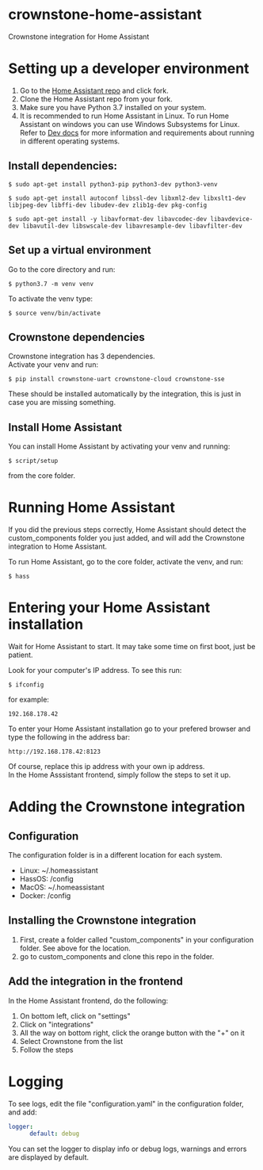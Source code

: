 # crownstone-home-assistant

Crownstone integration for Home Assistant

# Setting up a developer environment

1. Go to the [Home Assistant repo](https://github.com/home-assistant/core) and click fork.
2. Clone the Home Assistant repo from your fork.
3. Make sure you have Python 3.7 installed on your system.
4. It is recommended to run Home Assistant in Linux. To run Home Assistant on windows you can use Windows Subsystems for Linux. Refer to [Dev docs](https://developers.home-assistant.io/docs/development_environment) for more information and requirements about running in different operating systems.

## Install dependencies:
```console
$ sudo apt-get install python3-pip python3-dev python3-venv
```
```console
$ sudo apt-get install autoconf libssl-dev libxml2-dev libxslt1-dev libjpeg-dev libffi-dev libudev-dev zlib1g-dev pkg-config
```
```console
$ sudo apt-get install -y libavformat-dev libavcodec-dev libavdevice-dev libavutil-dev libswscale-dev libavresample-dev libavfilter-dev
```

## Set up a virtual environment
Go to the core directory and run:
```console
$ python3.7 -m venv venv
```
To activate the venv type:
```console
$ source venv/bin/activate
```
## Crownstone dependencies
Crownstone integration has 3 dependencies.<br>
Activate your venv and run:
```console
$ pip install crownstone-uart crownstone-cloud crownstone-sse
```
These should be installed automatically by the integration, this is just in case you are missing something.

## Install Home Assistant
You can install Home Assistant by activating your venv and running:
```console
$ script/setup
```
from the core folder.

# Running Home Assistant
If you did the previous steps correctly, Home Assistant should detect the custom_components folder you just added, and will add the Crownstone integration to Home Assistant.<br>

To run Home Assistant, go to the core folder, activate the venv, and run:
```console
$ hass
```

# Entering your Home Assistant installation
Wait for Home Assistant to start. It may take some time on first boot, just be patient.<br>

Look for your computer's IP address. To see this run:
```console
$ ifconfig
```
for example:
```
192.168.178.42
```
To enter your Home Assistant installation go to your prefered browser and type the following in the address bar:
```
http://192.168.178.42:8123
```
Of course, replace this ip address with your own ip address.<br>
In the Home Asssistant frontend, simply follow the steps to set it up.

# Adding the Crownstone integration

## Configuration
The configuration folder is in a different location for each system.
* Linux: ~/.homeassistant
* HassOS: /config
* MacOS: ~/.homeassistant
* Docker: /config

## Installing the Crownstone integration

1. First, create a folder called "custom_components" in your configuration folder. See above for the location.
2. go to custom_components and clone this repo in the folder.

## Add the integration in the frontend
In the Home Assistant frontend, do the following:
1. On bottom left, click on "settings"
2. Click on "integrations"
3. All the way on bottom right, click the orange button with the "+" on it
4. Select Crownstone from the list
5. Follow the steps

# Logging

To see logs, edit the file "configuration.yaml" in the configuration folder, and add:
```yaml
logger:
      default: debug
````

You can set the logger to display info or debug logs, warnings and errors are displayed by default.
